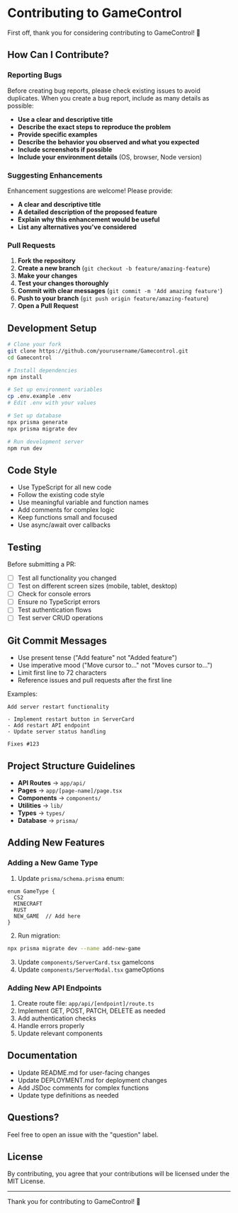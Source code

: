 # Contributing to GameControl

First off, thank you for considering contributing to GameControl! 🎉

## How Can I Contribute?

### Reporting Bugs

Before creating bug reports, please check existing issues to avoid duplicates. When you create a bug report, include as many details as possible:

- **Use a clear and descriptive title**
- **Describe the exact steps to reproduce the problem**
- **Provide specific examples**
- **Describe the behavior you observed and what you expected**
- **Include screenshots if possible**
- **Include your environment details** (OS, browser, Node version)

### Suggesting Enhancements

Enhancement suggestions are welcome! Please provide:

- **A clear and descriptive title**
- **A detailed description of the proposed feature**
- **Explain why this enhancement would be useful**
- **List any alternatives you've considered**

### Pull Requests

1. **Fork the repository**
2. **Create a new branch** (`git checkout -b feature/amazing-feature`)
3. **Make your changes**
4. **Test your changes thoroughly**
5. **Commit with clear messages** (`git commit -m 'Add amazing feature'`)
6. **Push to your branch** (`git push origin feature/amazing-feature`)
7. **Open a Pull Request**

## Development Setup

```bash
# Clone your fork
git clone https://github.com/yourusername/Gamecontrol.git
cd Gamecontrol

# Install dependencies
npm install

# Set up environment variables
cp .env.example .env
# Edit .env with your values

# Set up database
npx prisma generate
npx prisma migrate dev

# Run development server
npm run dev
```

## Code Style

- Use TypeScript for all new code
- Follow the existing code style
- Use meaningful variable and function names
- Add comments for complex logic
- Keep functions small and focused
- Use async/await over callbacks

## Testing

Before submitting a PR:

- [ ] Test all functionality you changed
- [ ] Test on different screen sizes (mobile, tablet, desktop)
- [ ] Check for console errors
- [ ] Ensure no TypeScript errors
- [ ] Test authentication flows
- [ ] Test server CRUD operations

## Git Commit Messages

- Use present tense ("Add feature" not "Added feature")
- Use imperative mood ("Move cursor to..." not "Moves cursor to...")
- Limit first line to 72 characters
- Reference issues and pull requests after the first line

Examples:
```
Add server restart functionality

- Implement restart button in ServerCard
- Add restart API endpoint
- Update server status handling

Fixes #123
```

## Project Structure Guidelines

- **API Routes** → `app/api/`
- **Pages** → `app/[page-name]/page.tsx`
- **Components** → `components/`
- **Utilities** → `lib/`
- **Types** → `types/`
- **Database** → `prisma/`

## Adding New Features

### Adding a New Game Type

1. Update `prisma/schema.prisma` enum:
```prisma
enum GameType {
  CS2
  MINECRAFT
  RUST
  NEW_GAME  // Add here
}
```

2. Run migration:
```bash
npx prisma migrate dev --name add-new-game
```

3. Update `components/ServerCard.tsx` gameIcons
4. Update `components/ServerModal.tsx` gameOptions

### Adding New API Endpoints

1. Create route file: `app/api/[endpoint]/route.ts`
2. Implement GET, POST, PATCH, DELETE as needed
3. Add authentication checks
4. Handle errors properly
5. Update relevant components

## Documentation

- Update README.md for user-facing changes
- Update DEPLOYMENT.md for deployment changes
- Add JSDoc comments for complex functions
- Update type definitions as needed

## Questions?

Feel free to open an issue with the "question" label.

## License

By contributing, you agree that your contributions will be licensed under the MIT License.

---

Thank you for contributing to GameControl! 🚀

